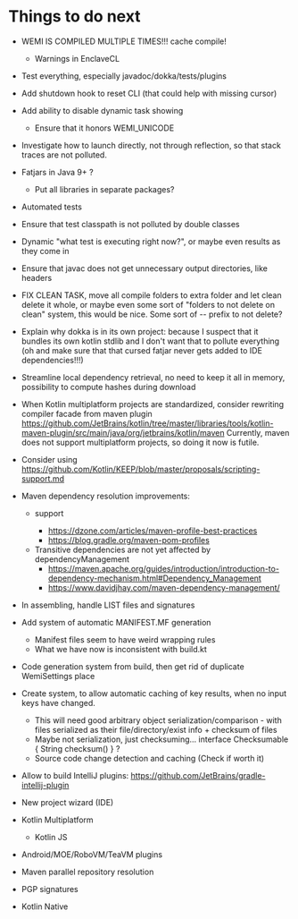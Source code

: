# Things to do next

- WEMI IS COMPILED MULTIPLE TIMES!!! cache compile!
	- Warnings in EnclaveCL

- Test everything, especially javadoc/dokka/tests/plugins

- Add shutdown hook to reset CLI (that could help with missing cursor)

- Add ability to disable dynamic task showing
	- Ensure that it honors WEMI_UNICODE

- Investigate how to launch directly, not through reflection, so that stack traces are not polluted.

- Fatjars in Java 9+ ?
	- Put all libraries in separate packages?

- Automated tests

- Ensure that test classpath is not polluted by double classes

- Dynamic "what test is executing right now?", or maybe even results as they come in

- Ensure that javac does not get unnecessary output directories, like headers

- FIX CLEAN TASK, move all compile folders to extra folder and let clean delete it whole, or maybe even some sort of
	"folders to not delete on clean" system, this would be nice. Some sort of -- prefix to not delete?

- Explain why dokka is in its own project: because I suspect that it bundles its own kotlin stdlib and I don't want that to pollute everything (oh and make sure that that cursed fatjar never gets added to IDE dependencies!!!)

- Streamline local dependency retrieval, no need to keep it all in memory, possibility to compute hashes during download

- When Kotlin multiplatform projects are standardized, consider rewriting compiler facade from maven plugin
https://github.com/JetBrains/kotlin/tree/master/libraries/tools/kotlin-maven-plugin/src/main/java/org/jetbrains/kotlin/maven
Currently, maven does not support multiplatform projects, so doing it now is futile.

- Consider using https://github.com/Kotlin/KEEP/blob/master/proposals/scripting-support.md

- Maven dependency resolution improvements:
	- <profiles> support
		- https://dzone.com/articles/maven-profile-best-practices
		- https://blog.gradle.org/maven-pom-profiles
	- Transitive dependencies are not yet affected by dependencyManagement
		- https://maven.apache.org/guides/introduction/introduction-to-dependency-mechanism.html#Dependency_Management
		- https://www.davidjhay.com/maven-dependency-management/

- In assembling, handle LIST files and signatures
- Add system of automatic MANIFEST.MF generation
	- Manifest files seem to have weird wrapping rules
	- What we have now is inconsistent with build.kt

- Code generation system from build, then get rid of duplicate WemiSettings place

- Create system, to allow automatic caching of key results, when no input keys have changed.
	- This will need good arbitrary object serialization/comparison - with files serialized as their file/directory/exist info + checksum of files
	- Maybe not serialization, just checksuming... interface Checksumable { String checksum() } ?
	- Source code change detection and caching (Check if worth it)

- Allow to build IntelliJ plugins: https://github.com/JetBrains/gradle-intellij-plugin

- New project wizard (IDE)

- Kotlin Multiplatform
	- Kotlin JS

- Android/MOE/RoboVM/TeaVM plugins

- Maven parallel repository resolution

- PGP signatures

- Kotlin Native
